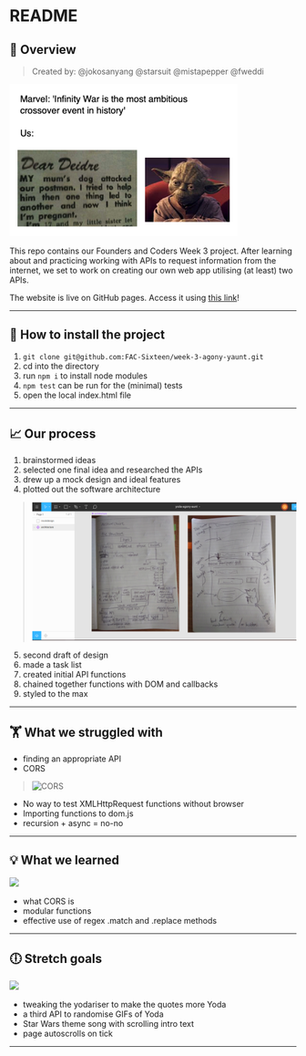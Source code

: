 # README 
## :honeybee: Overview  
> Created by: @jokosanyang @starsuit @mistapepper @fweddi

<img src="./public/assets/crossover.png" width="400"/>

This repo contains our Founders and Coders Week 3 project. After learning about and practicing working with APIs to request information from the internet, we set to work on creating our own web app utilising (at least) two APIs.

The website is live on GitHub pages. Access it using [this link](https://fac-sixteen.github.io/week-3-agony-yaunt/public/)!

---

## :floppy_disk: How to install the project 

1. `git clone git@github.com:FAC-Sixteen/week-3-agony-yaunt.git`
2. cd into the directory
3. run `npm i` to install node modules
4. `npm test` can be run for the (minimal) tests
5. open the local index.html file

---

## :chart_with_upwards_trend: Our process  
1. brainstormed ideas
2. selected one final idea and researched the APIs
3. drew up a mock design and ideal features
4. plotted out the software architecture
> <img src="./public/assets/figma.png" width="750px">  
5. second draft of design
6. made a task list
7. created initial API functions
8. chained together functions with DOM and callbacks
9. styled to the max

---

## 🏋️‍ What we struggled with  
- finding an appropriate API
- CORS 
> ![CORS](https://media.giphy.com/media/d2W7eZX5z62ziqdi/giphy.gif) 
- No way to test XMLHttpRequest functions without browser
- Importing functions to dom.js
- recursion + async = no-no

---

## :bulb: What we learned 
![](https://media.giphy.com/media/3ohuAxV0DfcLTxVh6w/giphy.gif)
- what CORS is
- modular functions
- effective use of regex .match and .replace methods
<!-- - Joko is ALWAYS right. -->

---

## :clock6: Stretch goals
![](https://media.giphy.com/media/l0IymOsD86Hcnt5le/giphy.gif)
- tweaking the yodariser to make the quotes more Yoda
- a third API to randomise GIFs of Yoda
- Star Wars theme song with scrolling intro text
- page autoscrolls on tick

---
